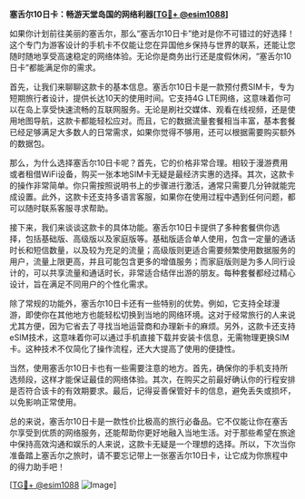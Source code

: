 **塞舌尔10日卡：畅游天堂岛国的网络利器[[TG💪+ @esim1088](https://t.me/s/esim1088)]**

如果你计划前往美丽的塞舌尔，那么“塞舌尔10日卡”绝对是你不可错过的好选择！这个专门为游客设计的手机卡不仅能让您在异国他乡保持与世界的联系，还能让您随时随地享受高速稳定的网络体验。无论你是商务出行还是度假休闲，“塞舌尔10日卡”都能满足你的需求。

首先，让我们来聊聊这款卡的基本信息。塞舌尔10日卡是一款预付费SIM卡，专为短期旅行者设计，提供长达10天的使用时间。它支持4G LTE网络，这意味着你可以在岛上享受快速流畅的互联网服务。无论是刷社交媒体、观看在线视频，还是使用地图导航，这款卡都能轻松应对。而且，它的数据流量套餐相当丰富，基本套餐已经足够满足大多数人的日常需求，如果你觉得不够用，还可以根据需要购买额外的数据包。

那么，为什么选择塞舌尔10日卡呢？首先，它的价格非常合理。相较于漫游费用或者租借WiFi设备，购买一张本地SIM卡无疑是最经济实惠的选择。其次，这款卡的操作非常简单。你只需按照说明书上的步骤进行激活，通常只需要几分钟就能完成设置。此外，这款卡还支持多语言客服，如果你在使用过程中遇到任何问题，都可以随时联系客服寻求帮助。

接下来，我们来谈谈这款卡的具体功能。塞舌尔10日卡提供了多种套餐供你选择，包括基础版、高级版以及家庭版等。基础版适合单人使用，包含一定量的通话时长和短信数量，以及较为充足的流量；高级版则更适合需要频繁使用数据服务的用户，流量上限更高，并且可能包含更多的增值服务；而家庭版则是为多人同行设计的，可以共享流量和通话时长，非常适合结伴出游的朋友。每种套餐都经过精心设计，旨在满足不同用户的个性化需求。

除了常规的功能外，塞舌尔10日卡还有一些特别的优势。例如，它支持全球漫游，即使你在其他地方也能轻松切换到当地的网络环境。这对于经常旅行的人来说尤其方便，因为它省去了寻找当地运营商和办理新卡的麻烦。另外，这款卡还支持eSIM技术，这意味着你可以通过手机直接下载并安装卡信息，无需物理更换SIM卡。这种技术不仅简化了操作流程，还大大提高了使用的便捷性。

当然，使用塞舌尔10日卡也有一些需要注意的地方。首先，确保你的手机支持所选频段，这样才能保证最佳的网络体验。其次，在购买之前最好确认你的行程安排是否符合该卡的有效期要求。最后，记得妥善保管好卡的信息，避免丢失或损坏，以免影响正常使用。

总的来说，塞舌尔10日卡是一款性价比极高的旅行必备品。它不仅能让你在塞舌尔享受到优质的网络服务，还能帮助你更好地融入当地生活。对于那些希望在旅途中保持高效沟通和娱乐的人来说，这款卡无疑是一个理想的选择。所以，下次当你准备踏上塞舌尔之旅时，请不要忘记带上一张塞舌尔10日卡，让它成为你旅程中的得力助手吧！

[[TG💪+ @esim1088](https://t.me/s/esim1088) ![Image](https://i.postimg.cc/4NQfJmqS/Snipaste-2025-05-13-00-14-12.png)]